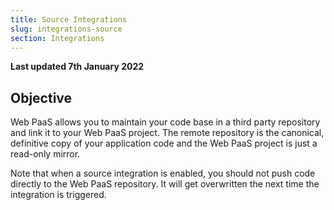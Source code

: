```yaml
---
title: Source Integrations
slug: integrations-source
section: Integrations
---
```


**Last updated 7th January 2022**



## Objective  

Web PaaS allows you to maintain your code base in a third party repository and link it to your Web PaaS project.  The remote repository is the canonical, definitive copy of your application code and the Web PaaS project is just a read-only mirror.

Note that when a source integration is enabled, you should not push code directly to the Web PaaS repository.  It will get overwritten the next time the integration is triggered.

